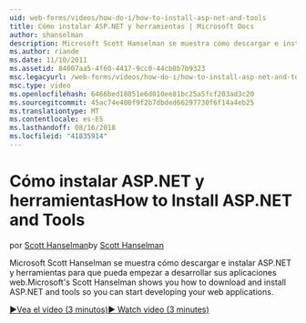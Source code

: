 ```yaml
---
uid: web-forms/videos/how-do-i/how-to-install-asp-net-and-tools
title: Cómo instalar ASP.NET y herramientas | Microsoft Docs
author: shanselman
description: Microsoft Scott Hanselman se muestra cómo descargar e instalar ASP.NET y herramientas para que pueda empezar a desarrollar sus aplicaciones web.
ms.author: riande
ms.date: 11/10/2011
ms.assetid: 84007aa5-4f60-4417-9cc0-44cb8b7b9323
msc.legacyurl: /web-forms/videos/how-do-i/how-to-install-asp-net-and-tools
msc.type: video
ms.openlocfilehash: 6466bed18051e6d010ee81bc25a5fcf203ad3c20
ms.sourcegitcommit: 45ac74e400f9f2b7dbded66297730f6f14a4eb25
ms.translationtype: MT
ms.contentlocale: es-ES
ms.lasthandoff: 08/16/2018
ms.locfileid: "41835914"
---
```

<a name="how-to-install-aspnet-and-tools"></a><span data-ttu-id="e3e04-103">Cómo instalar ASP.NET y herramientas</span><span class="sxs-lookup"><span data-stu-id="e3e04-103">How to Install ASP.NET and Tools</span></span>
====================
<span data-ttu-id="e3e04-104">por [Scott Hanselman](https://github.com/shanselman)</span><span class="sxs-lookup"><span data-stu-id="e3e04-104">by [Scott Hanselman](https://github.com/shanselman)</span></span>

<span data-ttu-id="e3e04-105">Microsoft Scott Hanselman se muestra cómo descargar e instalar ASP.NET y herramientas para que pueda empezar a desarrollar sus aplicaciones web.</span><span class="sxs-lookup"><span data-stu-id="e3e04-105">Microsoft's Scott Hanselman shows you how to download and install ASP.NET and tools so you can start developing your web applications.</span></span>

[<span data-ttu-id="e3e04-106">&#9654;Vea el vídeo (3 minutos)</span><span class="sxs-lookup"><span data-stu-id="e3e04-106">&#9654; Watch video (3 minutes)</span></span>](https://channel9.msdn.com/Blogs/ASP-NET-Site-Videos/how-to-install-asp-net-and-tools)
